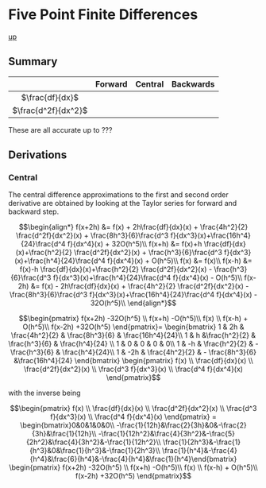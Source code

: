 # Five Point Finite Differences

[up](./FiniteDifferences.md)

## Summary

| | Forward | Central | Backwards |
|:-:|:-:|:-:|:-:|
|$\frac{df}{dx}$|  |  |  |
|$\frac{d^2f}{dx^2}$| |  |  |

These are all accurate up to ???

## Derivations

### Central

The central difference approximations to the first and second order derivative are obtained by looking at the Taylor series for forward and backward step.

``` math
\begin{align*}
f(x+2h) &= f(x) + 2h\frac{df}{dx}(x) + \frac{4h^2}{2} \frac{d^2f}{dx^2}(x) + \frac{8h^3}{6}\frac{d^3 f}{dx^3}(x)+\frac{16h^4}{24}\frac{d^4 f}{dx^4}(x) + 32O(h^5)\\
f(x+h) &= f(x)+h \frac{df}{dx}(x)+\frac{h^2}{2} \frac{d^2f}{dx^2}(x) + \frac{h^3}{6}\frac{d^3 f}{dx^3}(x)+\frac{h^4}{24}\frac{d^4 f}{dx^4}(x) + O(h^5)\\
f(x) &= f(x)\\
f(x-h) &= f(x)-h \frac{df}{dx}(x)+\frac{h^2}{2} \frac{d^2f}{dx^2}(x) - \frac{h^3}{6}\frac{d^3 f}{dx^3}(x)+\frac{h^4}{24}\frac{d^4 f}{dx^4}(x) - O(h^5)\\
f(x-2h) &= f(x) - 2h\frac{df}{dx}(x) + \frac{4h^2}{2} \frac{d^2f}{dx^2}(x) - \frac{8h^3}{6}\frac{d^3 f}{dx^3}(x)+\frac{16h^4}{24}\frac{d^4 f}{dx^4}(x) - 32O(h^5)\\
\end{align*}
```

``` math
\begin{pmatrix}
f(x+2h) -32O(h^5) \\
f(x+h) -O(h^5)\\
f(x) \\
f(x-h) + O(h^5)\\
f(x-2h) +32O(h^5)
\end{pmatrix}=
\begin{bmatrix}
1 & 2h & \frac{4h^2}{2} & \frac{8h^3}{6} & \frac{16h^4}{24}\\
1 & h &\frac{h^2}{2} & \frac{h^3}{6} & \frac{h^4}{24} \\
1 & 0 & 0 & 0 & 0\\
1 & -h & \frac{h^2}{2} & - \frac{h^3}{6} & \frac{h^4}{24}\\
1 & -2h & \frac{4h^2}{2} & - \frac{8h^3}{6} &\frac{16h^4}{24}
\end{bmatrix}
\begin{pmatrix}
f(x) \\
\frac{df}{dx}(x)  \\
\frac{d^2f}{dx^2}(x) \\
\frac{d^3 f}{dx^3}(x) \\
\frac{d^4 f}{dx^4}(x)
\end{pmatrix}
```
with the inverse being
``` math
\begin{pmatrix}
f(x) \\
\frac{df}{dx}(x)  \\
\frac{d^2f}{dx^2}(x) \\
\frac{d^3 f}{dx^3}(x) \\
\frac{d^4 f}{dx^4}(x)
\end{pmatrix} = 
\begin{bmatrix}0&0&1&0&0\\ -\frac{1}{12h}&\frac{2}{3h}&0&-\frac{2}{3h}&\frac{1}{12h}\\ -\frac{1}{12h^2}&\frac{4}{3h^2}&-\frac{5}{2h^2}&\frac{4}{3h^2}&-\frac{1}{12h^2}\\ \frac{1}{2h^3}&-\frac{1}{h^3}&0&\frac{1}{h^3}&-\frac{1}{2h^3}\\ \frac{1}{h^4}&-\frac{4}{h^4}&\frac{6}{h^4}&-\frac{4}{h^4}&\frac{1}{h^4}\end{bmatrix}
\begin{pmatrix}
f(x+2h) -32O(h^5) \\
f(x+h) -O(h^5)\\
f(x) \\
f(x-h) + O(h^5)\\
f(x-2h) +32O(h^5)
\end{pmatrix}
```
